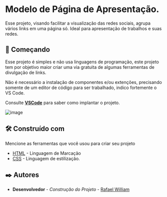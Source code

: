 # Modelo de Página de Apresentação.

Esse projeto, visando facilitar a visualização das redes sociais, agrupa vários links em uma página só. Ideal para apresentação de trabalhos e suas redes.

## 🚀 Começando

Esse projeto é simples e não usa linguagens de programação, este projeto tem por objetivo maior criar uma via gratuita de algumas ferramentas de divulgação de links.

Não é necessário a instalação de componentes e/ou extenções, precisando somente de um editor de código para ser trabalhado, indico fortemente o VS Code.

Consulte **[VSCode](https://code.visualstudio.com/)** para saber como implantar o projeto.

![image](https://github.com/user-attachments/assets/f5d4e227-ec1a-402b-a8f3-ffe6b474a0be)

## 🛠️ Construído com

Mencione as ferramentas que você usou para criar seu projeto

* [HTML](http://www.dropwizard.io/1.0.2/docs/) - Linguagem de Marcação
* [CSS](https://maven.apache.org/) - Linguagem de estilização.

## ✒️ Autores

* **Desenvolvedor** - *Construção do Projeto* - [Rafael William](https://github.com/linkParaPerfil)
